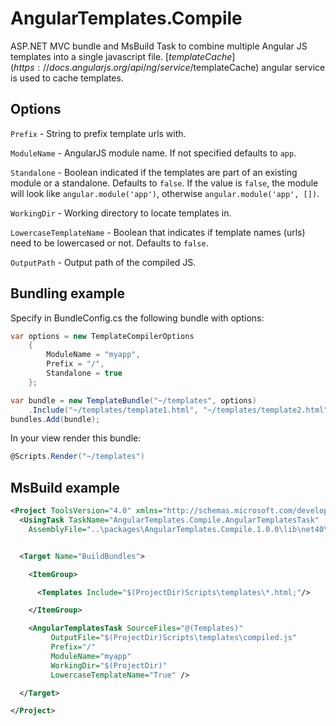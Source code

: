 AngularTemplates.Compile
========================

ASP.NET MVC bundle and MsBuild Task to combine multiple Angular JS templates into a single javascript file. [$templateCache](https://docs.angularjs.org/api/ng/service/$templateCache)  angular service is used to cache templates.

## Options
`Prefix` - String to prefix template urls with.

`ModuleName` - AngularJS module name. If not specified defaults to `app`.

`Standalone` - Boolean indicated if the templates are part of an existing module or a standalone. Defaults to `false`. If the value is `false`, the module will look like `angular.module('app')`, otherwise `angular.module('app', [])`.

`WorkingDir` - Working directory to locate templates in.

`LowercaseTemplateName` - Boolean that indicates if template names (urls) need to be lowercased or not. Defaults to `false`.

`OutputPath` - Output path of the compiled JS.

## Bundling example

Specify in BundleConfig.cs the following bundle with options:

```csharp
var options = new TemplateCompilerOptions
	{
	    ModuleName = "myapp",
	    Prefix = "/",
	    Standalone = true
	};

var bundle = new TemplateBundle("~/templates", options)
	.Include("~/templates/template1.html", "~/templates/template2.html");
bundles.Add(bundle);
```

In your view render this bundle:

```csharp
@Scripts.Render("~/templates")
```

## MsBuild example

```xml
<Project ToolsVersion="4.0" xmlns="http://schemas.microsoft.com/developer/MsBuild/2003" DefaultTargets="BuildBundles">
  <UsingTask TaskName="AngularTemplates.Compile.AngularTemplatesTask"
  	AssemblyFile="..\packages\AngularTemplates.Compile.1.0.0\lib\net40\AngularTemplates.Compile.dll" />


  <Target Name="BuildBundles">

    <ItemGroup>

      <Templates Include="$(ProjectDir)Scripts\templates\*.html;"/>

    </ItemGroup>

    <AngularTemplatesTask SourceFiles="@(Templates)"
         OutputFile="$(ProjectDir)Scripts\templates\compiled.js"
         Prefix="/"
         ModuleName="myapp"
         WorkingDir="$(ProjectDir)"
         LowercaseTemplateName="True" />

  </Target>

</Project>
```
